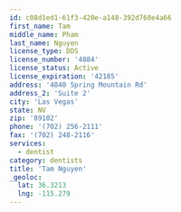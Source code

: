 ```yaml
---
id: c08d1ed1-61f3-420e-a148-392d760e4a66
first_name: Tam
middle_name: Pham
last_name: Nguyen
license_type: DDS
license_number: '4884'
license_status: Active
license_expiration: '42185'
address: '4840 Spring Mountain Rd'
address_2: 'Suite 2'
city: 'Las Vegas'
state: NV
zip: '89102'
phone: '(702) 256-2111'
fax: '(702) 248-2116'
services:
  - dentist
category: dentists
title: 'Tam Nguyen'
_geoloc:
  lat: 36.3213
  lng: -115.279
---
```

